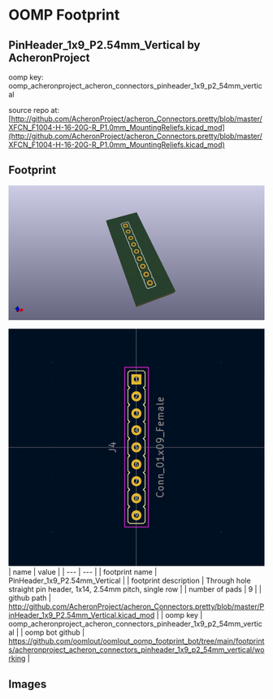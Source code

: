 # OOMP Footprint  
## PinHeader_1x9_P2.54mm_Vertical  by AcheronProject  
  
oomp key: oomp_acheronproject_acheron_connectors_pinheader_1x9_p2_54mm_vertical  
  
source repo at: [http://github.com/AcheronProject/acheron_Connectors.pretty/blob/master/XFCN_F1004-H-16-20G-R_P1.0mm_MountingReliefs.kicad_mod](http://github.com/AcheronProject/acheron_Connectors.pretty/blob/master/XFCN_F1004-H-16-20G-R_P1.0mm_MountingReliefs.kicad_mod)  
## Footprint  
  
[![working_kicad_pcb_3d.png](working_kicad_pcb_3d_600.png)](working_kicad_pcb_3d.png)  
  
[![working.png](working_600.png)](working.png)  
| name | value | 
| --- | --- | 
| footprint name | PinHeader_1x9_P2.54mm_Vertical | 
| footprint description | Through hole straight pin header, 1x14, 2.54mm pitch, single row | 
| number of pads | 9 | 
| github path | http://github.com/AcheronProject/acheron_Connectors.pretty/blob/master/PinHeader_1x9_P2.54mm_Vertical.kicad_mod | 
| oomp key | oomp_acheronproject_acheron_connectors_pinheader_1x9_p2_54mm_vertical | 
| oomp bot github | https://github.com/oomlout/oomlout_oomp_footprint_bot/tree/main/footprints/acheronproject_acheron_connectors_pinheader_1x9_p2_54mm_vertical/working | 
## Images  

